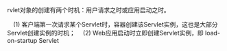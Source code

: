 rvlet对象的创建有两个时机：用户请求之时或应用启动之时。

　(1) 客户端第一次请求某个Servlet时，容器创建该Servlet实例，这也是大部分Servlet创建实例的时机； 
　(2) Web应用启动时立即创建Servlet实例，即 load-on-startup Servlet